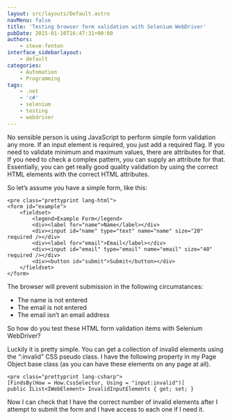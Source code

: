 ```yaml
---
layout: src/layouts/Default.astro
navMenu: false
title: 'Testing browser form validation with Selenium WebDriver'
pubDate: 2015-01-10T16:47:31+00:00
authors:
    - steve-fenton
interface_sidebarlayout:
    - default
categories:
    - Automation
    - Programming
tags:
    - .net
    - 'c#'
    - selenium
    - testing
    - webdriver
---
```


No sensible person is using JavaScript to perform simple form validation any more. If an input element is required, you just add a required flag. If you need to validate minimum and maximum values, there are attributes for that. If you need to check a complex pattern, you can supply an attribute for that. Essentially, you can get really good quality validation by using the correct HTML elements with the correct HTML attributes.

So let’s assume you have a simple form, like this:

```
<pre class="prettyprint lang-html">
<form id="example">
    <fieldset>
        <legend>Example Form</legend>
        <div><label for="name">Name</label></div>
        <div><input id="name" type="text" name="name" size="20" required /></div>
        <div><label for="email">Email</label></div>
        <div><input id="email" type="email" name="email" size="40" required /></div>
        <div><button id="submit">Submit</button></div>
    </fieldset>
</form>
```
The browser will prevent submission in the following circumstances:

- The name is not entered
- The email is not entered
- The email isn’t an email address

So how do you test these HTML form validation items with Selenium WebDriver?

Luckily it is pretty simple. You can get a collection of invalid elements using the “:invalid” CSS pseudo class. I have the following property in my Page Object base class (as you can have these elements on any page at all).

```
<pre class="prettyprint lang-csharp">
[FindsBy(How = How.CssSelector, Using = "input:invalid")]
public IList<IWebElement> InvalidInputElements { get; set; }
```
Now I can check that I have the correct number of invalid elements after I attempt to submit the form and I have access to each one if I need it.